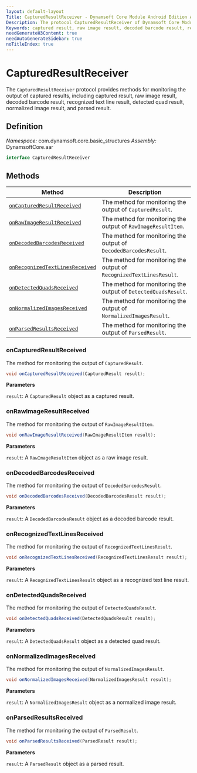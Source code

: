 ```yaml
---
layout: default-layout
Title: CapturedResultReceiver - Dynamsoft Core Module Android Edition API Reference
Description: The protocol CapturedResultReceiver of Dynamsoft Core Module Android Edition provides methods for monitoring the output of captured results, including captured result, raw image result, decoded barcode result, recognized text line result, detected quad result, normalized image result, and parsed result.
Keywords: captured result, raw image result, decoded barcode result, recognized text line result, detected quad result, normalized image result, parsed result, Java, Kotlin
needGenerateH3Content: true
needAutoGenerateSidebar: true
noTitleIndex: true
---
```


# CapturedResultReceiver

The `CapturedResultReceiver` protocol provides methods for monitoring the output of captured results, including captured result, raw image result, decoded barcode result, recognized text line result, detected quad result, normalized image result, and parsed result.

## Definition

*Namespace:* com.dynamsoft.core.basic_structures
*Assembly:* DynamsoftCore.aar

```java
interface CapturedResultReceiver
```

## Methods

| Method | Description |
| ------ | ----------- |
| [`onCapturedResultReceived`](#oncapturedresultreceived) | The method for monitoring the output of `CapturedResult`. |
| [`onRawImageResultReceived`](#onrawimageresultreceived) | The method for monitoring the output of `RawImageResultItem`. |
| [`onDecodedBarcodesReceived`](#ondecodedbarcodesreceived) | The method for monitoring the output of `DecodedBarcodesResult`. |
| [`onRecognizedTextLinesReceived`](#onrecognizedtextlinesreceived) | The method for monitoring the output of `RecognizedTextLinesResult`. |
| [`onDetectedQuadsReceived`](#ondetectedquadsreceived) | The method for monitoring the output of `DetectedQuadsResult`. |
| [`onNormalizedImagesReceived`](#onnormalizedimagesreceived) | The method for monitoring the output of `NormalizedImagesResult`. |
| [`onParsedResultsReceived`](#onparsedresultsreceived) | The method for monitoring the output of `ParsedResult`. |

### onCapturedResultReceived

The method for monitoring the output of `CapturedResult`.

```java
void onCapturedResultReceived(CapturedResult result);
```

**Parameters**

`result`: A `CapturedResult` object as a captured result.

### onRawImageResultReceived

The method for monitoring the output of `RawImageResultItem`.

```java
void onRawImageResultReceived(RawImageResultItem result);
```

**Parameters**

`result`: A `RawImageResultItem` object as a raw image result.

### onDecodedBarcodesReceived

The method for monitoring the output of `DecodedBarcodesResult`.

```java
void onDecodedBarcodesReceived(DecodedBarcodesResult result);
```

**Parameters**

`result`: A `DecodedBarcodesResult` object as a decoded barcode result.

### onRecognizedTextLinesReceived

The method for monitoring the output of `RecognizedTextLinesResult`.

```java
void onRecognizedTextLinesReceived(RecognizedTextLinesResult result);
```

**Parameters**

`result`: A `RecognizedTextLinesResult` object as a recognized text line result.

### onDetectedQuadsReceived

The method for monitoring the output of `DetectedQuadsResult`.

```java
void onDetectedQuadsReceived(DetectedQuadsResult result);
```

**Parameters**

`result`: A `DetectedQuadsResult` object as a detected quad result.

### onNormalizedImagesReceived

The method for monitoring the output of `NormalizedImagesResult`.

```java
void onNormalizedImagesReceived(NormalizedImagesResult result);
```

**Parameters**

`result`: A `NormalizedImagesResult` object as a normalized image result.

### onParsedResultsReceived

The method for monitoring the output of `ParsedResult`.

```java
void onParsedResultsReceived(ParsedResult result);
```

**Parameters**

`result`: A `ParsedResult` object as a parsed result.

